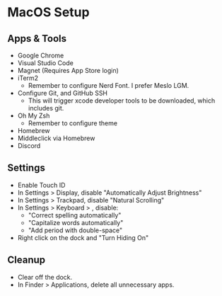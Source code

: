 # MacOS Setup

## Apps & Tools

- Google Chrome
- Visual Studio Code
- Magnet (Requires App Store login)
- iTerm2
    - Remember to configure Nerd Font. I prefer Meslo LGM.
- Configure Git, and GitHub SSH
    - This will trigger xcode developer tools to be downloaded, which includes git.
- Oh My Zsh
    - Remember to configure theme
- Homebrew
- Middleclick via Homebrew
- Discord

## Settings

- Enable Touch ID
- In Settings > Display, disable "Automatically Adjust Brightness"
- In Settings > Trackpad, disable "Natural Scrolling"
- In Settings > Keyboard > , disable:
    - "Correct spelling automatically"
    - "Capitalize words automatically"
    - "Add period with double-space"
- Right click on the dock and "Turn Hiding On"

## Cleanup

- Clear off the dock.
- In Finder > Applications, delete all unnecessary apps.
